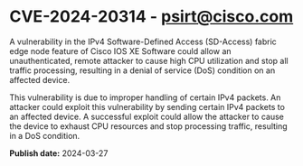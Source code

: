 # CVE-2024-20314 - psirt@cisco.com

A vulnerability in the IPv4 Software-Defined Access (SD-Access) fabric edge node feature of Cisco IOS XE Software could allow an unauthenticated, remote attacker to cause high CPU utilization and stop all traffic processing, resulting in a denial of service (DoS) condition on an affected device.
 This vulnerability is due to improper handling of certain IPv4 packets. An attacker could exploit this vulnerability by sending certain IPv4 packets to an affected device. A successful exploit could allow the attacker to cause the device to exhaust CPU resources and stop processing traffic, resulting in a DoS condition.

**Publish date:** 2024-03-27
